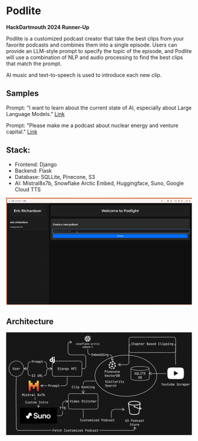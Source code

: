 # Podlite

**HackDartmouth 2024 Runner-Up**

Podlite is a customized podcast creator that take the best clips from your favorite podcasts and combines them into a single episode. Users can provide an LLM-style prompt to specify the topic of the episode, and Podlite will use a combination of NLP and audio processing to find the best clips that match the prompt.

AI music and text-to-speech is used to introduce each new clip.

## Samples

Prompt: "I want to learn about the current state of AI, especially about Large Language Models."
[Link](https://drive.google.com/file/d/11V4yogl_6QD01XDstMp67bG_NwGTqq5_/view?usp=sharing)

Prompt: "Please make me a podcast about nuclear energy and venture capital."
[Link](https://drive.google.com/file/d/10buY4NJAjJQxMrBGO3cyLckQ3N2LGp6z/view?usp=sharing)

## Stack:

- Frontend: Django
- Backend: Flask
- Database: SQLLite, Pinecone, S3
- AI: Mistral8x7b, Snowflake Arctic Embed, Huggingface, Suno, Google Cloud TTS

![Podlite](assets/demo.gif)

## Architecture

![Architecture](assets/architecture.png)
